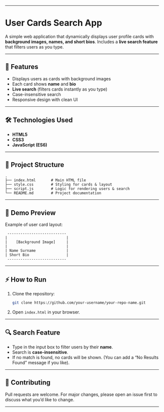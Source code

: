 

---

# User Cards Search App

A simple web application that dynamically displays user profile cards with **background images, names, and short bios**.
Includes a **live search feature** that filters users as you type.

---

## 🚀 Features

* Displays users as cards with background images
* Each card shows **name** and **bio**
* **Live search** (filters cards instantly as you type)
* Case-insensitive search
* Responsive design with clean UI

---

## 🛠️ Technologies Used

* **HTML5**
* **CSS3**
* **JavaScript (ES6)**

---

## 📂 Project Structure

```
.
├── index.html       # Main HTML file
├── style.css        # Styling for cards & layout
├── script.js        # Logic for rendering users & search
└── README.md        # Project documentation
```

---

## 📸 Demo Preview

Example of user card layout:

```
 ---------------------------
|                           |
|    [Background Image]     |
|                           |
| Name Surname              |
| Short Bio                 |
 ---------------------------
```

---

## ⚡ How to Run

1. Clone the repository:

   ```bash
   git clone https://github.com/your-username/your-repo-name.git
   ```

2. Open `index.html` in your browser.

---

## 🔍 Search Feature

* Type in the input box to filter users by their **name**.
* Search is **case-insensitive**.
* If no match is found, no cards will be shown. (You can add a “No Results Found” message if you like).

---

## 🤝 Contributing

Pull requests are welcome. For major changes, please open an issue first to discuss what you’d like to change.

---


